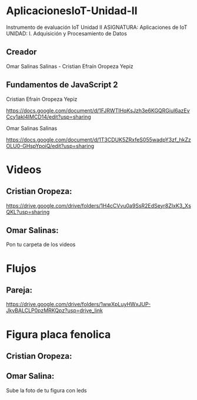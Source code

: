 # AplicacionesIoT-Unidad-II
Instrumento de evaluación IoT Unidad II
ASIGNATURA: Aplicaciones de IoT
UNIDAD: I. Adquisición y Procesamiento de Datos

## Creador
Omar Salinas Salinas - Cristian Efraín Oropeza Yepiz
## Fundamentos de JavaScript 2
Cristian Efraín Oropeza Yepiz

https://docs.google.com/document/d/1FJRWTIHqKsJzh3e6KGQRGiul6azEvCcy1akl4IMCD14/edit?usp=sharing


Omar Salinas Salinas 

https://docs.google.com/document/d/1T3CDUK5ZRxfeS055wadpY3zf_hkZzOLU0-GHspYpoiQ/edit?usp=sharing

<h1>Videos</h1>

## Cristian Oropeza:
https://drive.google.com/drive/folders/1H4cCVvu0a9SsR2EdSeyr8ZIxK3_XsQKL?usp=sharing

## Omar Salinas:
Pon tu carpeta de los videos

<h1>Flujos</h1>

## Pareja:
https://drive.google.com/drive/folders/1wwXpLuyHWxJUP-JkvBALCLP0pzMRKQpz?usp=drive_link

<h1>Figura placa fenolica</h1>

## Cristian Oropeza:


## Omar Salina:
Sube la foto de tu figura con leds
